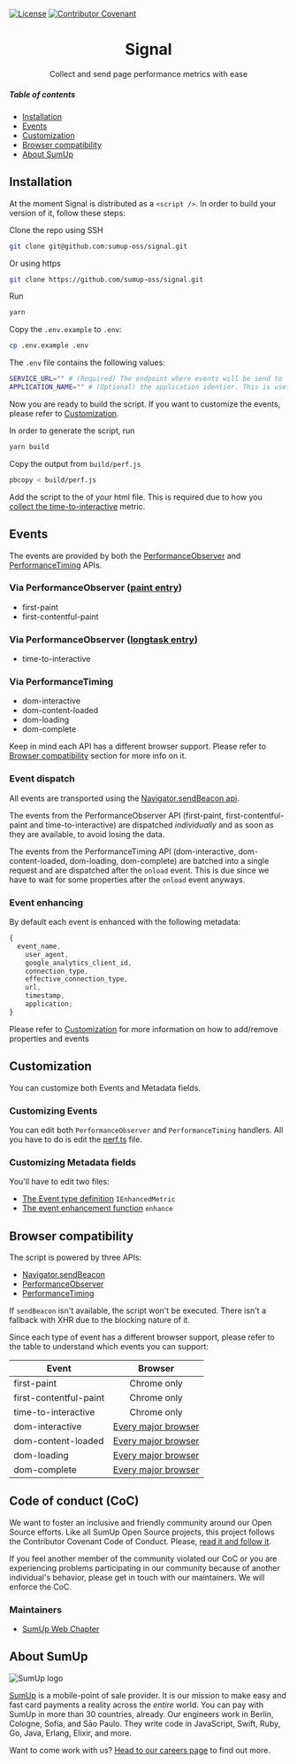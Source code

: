 [![License](https://img.shields.io/badge/license-Apache%202-lightgrey.svg)](LICENSE)
[![Contributor Covenant](https://img.shields.io/badge/Contributor%20Covenant-v1.4%20adopted-ff69b4.svg)](CODE_OF_CONDUCT.md)

<div align="center">

# Signal

Collect and send page performance metrics with ease

</div>

##### Table of contents

- [Installation](#installation)
- [Events](#events)
- [Customization](#customization)
- [Browser compatibility](#browser-compatibility)
- [About SumUp](#about-sumup)

## Installation

At the moment Signal is distributed as a `<script />`. In order to build your version of it, follow these steps:

Clone the repo using SSH

```bash
git clone git@github.com:sumup-oss/signal.git
```

Or using https

```bash
git clone https://github.com/sumup-oss/signal.git
```

Run

```bash
yarn
```

Copy the `.env.example` to `.env`:

```bash
cp .env.example .env
```

The `.env` file contains the following values:

```bash
SERVICE_URL="" # (Required) The endpoint where events will be send to
APPLICATION_NAME="" # (Optional) the application identier. This is useful when you have more than one application sending events
```

Now you are ready to build the script. If you want to customize the events, please refer to [Customization](#customization).

In order to generate the script, run

```bash
yarn build
```

Copy the output from `build/perf.js`

```bash
pbcopy < build/perf.js
```

Add the script to the <head> of your html file. This is required due to how you [collect the time-to-interactive](https://developers.google.com/web/fundamentals/performance/user-centric-performance-metrics#tracking_tti) metric.

## Events

The events are provided by both the [PerformanceObserver](https://developer.mozilla.org/en-US/docs/Web/API/PerformanceObserver) and [PerformanceTiming](https://developer.mozilla.org/en-US/docs/Web/API/PerformanceTiming) APIs.

### Via PerformanceObserver ([paint entry](https://developer.mozilla.org/en-US/docs/Web/API/PerformancePaintTiming))

- first-paint
- first-contentful-paint

### Via PerformanceObserver ([longtask entry](https://developer.mozilla.org/en-US/docs/Web/API/PerformanceLongTaskTiming))

- time-to-interactive

### Via PerformanceTiming

- dom-interactive
- dom-content-loaded
- dom-loading
- dom-complete

Keep in mind each API has a different browser support. Please refer to [Browser compatibility](#browser-compatibility) section for more info on it.

### Event dispatch

All events are transported using the [Navigator.sendBeacon api](https://developer.mozilla.org/en-US/docs/Web/API/Navigator/sendBeacon).

The events from the PerformanceObserver API (first-paint, first-contentful-paint and time-to-interactive) are dispatched _individually_ and as soon as they are available, to avoid losing the data.

The events from the PerformanceTiming API (dom-interactive, dom-content-loaded, dom-loading, dom-complete) are batched into a single request and are dispatched after the `onload` event. This is due since we have to wait for some properties after the `onload` event anyways.

### Event enhancing

By default each event is enhanced with the following metadata:

```js
{
  event_name,
    user_agent,
    google_analytics_client_id,
    connection_type,
    effective_connection_type,
    url,
    timestamp,
    application;
}
```

Please refer to [Customization](#customization) for more information on how to add/remove properties and events

## Customization

You can customize both Events and Metadata fields.

### Customizing Events

You can edit both `PerformanceObserver` and `PerformanceTiming` handlers. All you have to do is edit the [perf.ts](src/perf.ts) file.

### Customizing Metadata fields

You'll have to edit two files:

- [The Event type definition](src/types.d.ts) `IEnhancedMetric`
- [The event enhancement function](src/event.ts) `enhance`

## Browser compatibility

The script is powered by three APIs:

- [Navigator.sendBeacon](https://developer.mozilla.org/en-US/docs/Web/API/Navigator/sendBeacon)
- [PerformanceObserver](https://developer.mozilla.org/en-US/docs/Web/API/PerformanceObserver)
- [PerformanceTiming](https://developer.mozilla.org/en-US/docs/Web/API/PerformanceTiming)

If `sendBeacon` isn't available, the script won't be executed. There isn't a fallback with XHR due to the blocking nature of it.

Since each type of event has a different browser support, please refer to the table to understand which events you can support:

| Event                  |                                          Browser                                          |
| ---------------------- | :---------------------------------------------------------------------------------------: |
| first-paint            |                                        Chrome only                                        |
| first-contentful-paint |                                        Chrome only                                        |
| time-to-interactive    |                                        Chrome only                                        |
| dom-interactive        | [Every major browser](https://developer.mozilla.org/en-US/docs/Web/API/PerformanceTiming) |
| dom-content-loaded     | [Every major browser](https://developer.mozilla.org/en-US/docs/Web/API/PerformanceTiming) |
| dom-loading            | [Every major browser](https://developer.mozilla.org/en-US/docs/Web/API/PerformanceTiming) |
| dom-complete           | [Every major browser](https://developer.mozilla.org/en-US/docs/Web/API/PerformanceTiming) |

## Code of conduct (CoC)

We want to foster an inclusive and friendly community around our Open Source efforts. Like all SumUp Open Source projects, this project follows the Contributor Covenant Code of Conduct. Please, [read it and follow it](CODE_OF_CONDUCT.md).

If you feel another member of the community violated our CoC or you are experiencing problems participating in our community because of another individual's behavior, please get in touch with our maintainers. We will enforce the CoC.

### Maintainers

- [SumUp Web Chapter](mailto:webchapter@sumup.com)

## About SumUp

![SumUp logo](https://raw.githubusercontent.com/sumup-oss/assets/master/sumup-logo.svg?sanitize=true)

[SumUp](https://sumup.com) is a mobile-point of sale provider. It is our mission to make easy and fast card payments a reality across the _entire_ world. You can pay with SumUp in more than 30 countries, already. Our engineers work in Berlin, Cologne, Sofia, and Sāo Paulo. They write code in JavaScript, Swift, Ruby, Go, Java, Erlang, Elixir, and more.

Want to come work with us? [Head to our careers page](https://sumup.com/careers) to find out more.
